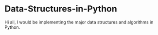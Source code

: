 # Data-Structures-in-Python

Hi all, I would be implementing the major data structures and algorithms in Python.
